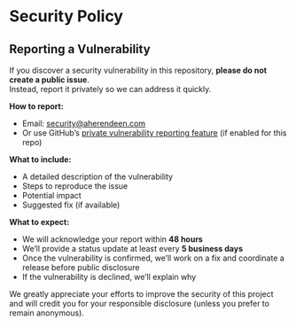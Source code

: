 # Security Policy

## Reporting a Vulnerability

If you discover a security vulnerability in this repository, **please do not create a public issue**.  
Instead, report it privately so we can address it quickly.

**How to report:**
- Email: [security@aherendeen.com](mailto:security@aherendeen.com)  
- Or use GitHub’s [private vulnerability reporting feature](https://docs.github.com/code-security/security-advisories/guidance-on-reporting-and-writing/privately-reporting-a-security-vulnerability) (if enabled for this repo)

**What to include:**
- A detailed description of the vulnerability
- Steps to reproduce the issue
- Potential impact
- Suggested fix (if available)

**What to expect:**
- We will acknowledge your report within **48 hours**
- We’ll provide a status update at least every **5 business days**
- Once the vulnerability is confirmed, we’ll work on a fix and coordinate a release before public disclosure
- If the vulnerability is declined, we’ll explain why

We greatly appreciate your efforts to improve the security of this project and will credit you for your responsible disclosure (unless you prefer to remain anonymous).
